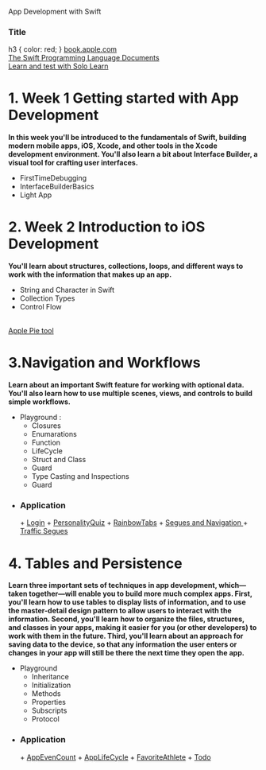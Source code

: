 App Development with Swift
### Title
h3 {
color: red;
}
<a href="https://books.apple.com/us/book/app-development-with-swift/id1219117996" target="_blank" title="Book on IOS"> book.apple.com </a>
</br>
<a href="https://docs.swift.org/swift-book"> The Swift Programming Language Documents </a>
</br> 
<a href="https://www.sololearn.com/User/Login/?ReturnUrl=2fPlay%2fSwift"> Learn and test with Solo Learn </a>

<h1>1. Week 1 Getting started with App Development </h1>
<b>In this week you'll be introduced to the fundamentals of Swift, building modern mobile apps, iOS, Xcode, and other tools in the Xcode development environment. You'll also learn a bit about Interface Builder, a visual tool for crafting user interfaces.</b>

- FirstTimeDebugging
- InterfaceBuilderBasics
- Light App

<h1>2. Week 2 Introduction to iOS Development </h1>
<b>You'll learn about structures, collections, loops, and different ways to work with the information that makes up an app.</b>

- String and Character in Swift
- Collection Types
- Control Flow
</br>
<a href="https://github.com/anhdt1202/iOS-Development/tree/master/Week2/Apple%20Pie"> Apple Pie tool </a>

<h1>3.Navigation and Workflows </h1>
<b>Learn about an important Swift feature for working with optional data. You'll also learn how to use multiple scenes, views, and controls to build simple workflows.</b>

- Playground : 
    + Closures
    + Enumarations
    + Function
    + LifeCycle
    + Struct and Class
    + Guard
    + Type Casting and Inspections
    + Guard
- <h3>Application</h3> 
    + <a href="https://github.com/anhdt1202/iOS-Development/tree/master/Week3/Login">Login</a>
    + <a href="https://github.com/anhdt1202/iOS-Development/tree/master/Week3/PersonalityQuiz"> PersonalityQuiz</a>
    + <a href="https://github.com/anhdt1202/iOS-Development/tree/master/Week3/RainbowTabs">RainbowTabs</a>
    + <a href="https://github.com/anhdt1202/iOS-Development/tree/master/Week3/Login/Segues%20and%20Navigation"> Segues and Navigation </a>
    + <a href="https://github.com/anhdt1202/iOS-Development/tree/master/Week3/TrafficSegues"> Traffic Segues </a>

<h1>4. Tables and Persistence </h1>
 <b>Learn three important sets of techniques in app development, which—taken together—will enable you to build more much complex apps. First, you'll learn how to use tables to display lists of information, and to use the master-detail design pattern to allow users to interact with the information. Second, you'll learn how to organize the files, structures, and classes in your apps, making it easier for you (or other developers) to work with them in the future. Third, you'll learn about an approach for saving data to the device, so that any information the user enters or changes in your app will still be there the next time they open the app.</b>
 
 - Playground
    + Inheritance 
    + Initialization
    + Methods
    + Properties
    + Subscripts
    + Protocol
 - <h3>Application</h3>
    + <a href="https://github.com/anhdt1202/iOS-Development/tree/master/Week4/AppEventCount">AppEvenCount</a>
    + <a href="https://github.com/anhdt1202/iOS-Development/tree/master/Week4/AppLifeCycle">AppLifeCycle</a>
    + <a href="https://github.com/anhdt1202/iOS-Development/tree/master/Week4/FavoriteAthlete">FavoriteAthlete</a>
    + <a href="https://github.com/anhdt1202/iOS-Development/tree/master/Week4/Todo">Todo</a>

